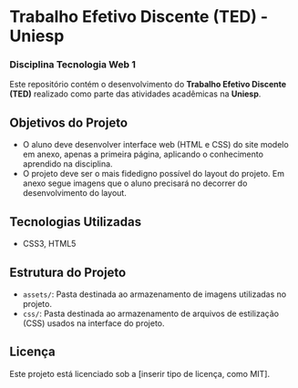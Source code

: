 # Trabalho Efetivo Discente (TED) - Uniesp 
### Disciplina Tecnologia Web 1 

Este repositório contém o desenvolvimento do **Trabalho Efetivo Discente (TED)** realizado como parte das atividades acadêmicas na **Uniesp**.

## Objetivos do Projeto
- O aluno deve desenvolver interface web (HTML e CSS) do site modelo em anexo, apenas a primeira página, aplicando o conhecimento aprendido na disciplina.
- O projeto deve ser o mais fidedigno possível do layout do projeto.
 Em anexo segue imagens que o aluno precisará no decorrer do desenvolvimento do layout.

## Tecnologias Utilizadas
- CSS3, HTML5

## Estrutura do Projeto
- `assets/`: Pasta destinada ao armazenamento de imagens utilizadas no projeto.
- `css/`: Pasta destinada ao armazenamento de arquivos de estilização (CSS) usados na interface do projeto.


## Licença
Este projeto está licenciado sob a [inserir tipo de licença, como MIT].
